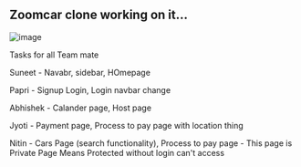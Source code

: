 ## Zoomcar clone working on it...

![image](https://user-images.githubusercontent.com/95009807/213910100-d42f4bd9-4dbe-462e-a884-85d9a6e1b510.png)



Tasks for all Team mate

Suneet - Navabr, sidebar, HOmepage 

Papri - Signup Login, Login navbar change 

Abhishek - Calander page,  Host page

Jyoti - Payment page, Process to pay page with location thing 

Nitin - Cars Page (search functionality),
Process to pay page - This page is Private Page Means Protected without login can't access
